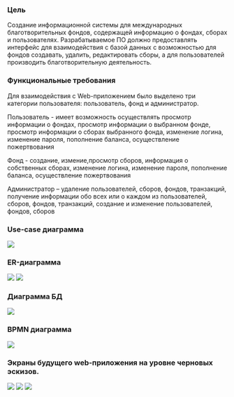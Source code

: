 ### Цель
Создание информационной системы для международных благотворительных фондов, содержащей информацию о фондах, сборах и пользователях. Разрабатываемое ПО должно предоставлять интерфейс для взаимодействия с базой данных с возможностью для фондов создавать, удалить, редактировать сборы, а для пользователей производить благотворительную деятельность.
### Функциональные требования
Для взаимодействия с Web-приложением было выделено три категории пользователя: пользователь, фонд и администратор.

Пользователь -  имеет возможность осуществлять просмотр информации о фондах, просмотр информации о выбранном фонде, просмотр информации о сборах выбранного фонда, изменение логина, изменение пароля, пополнение баланса, осуществление пожертвования

Фонд - создание, измение,просмотр сборов, информация о собственных сборах, изменение логина, изменение пароля, пополнение баланса, осуществление пожертвования

Администратор – удаление пользователей, сборов, фондов, транзакций, получение информации обо всех или о каждом из пользователей, сборов, фондов, транзакций, создание и изменение пользователей, фондов, сборов
### Use-case диаграмма
![](./docs/img/usecase.png)
### ER-диаграмма
![](./docs/img/er.drawio.png)
![](./docs/img/er2.drawio.png)
### Диаграмма БД
![](./docs/img/database.png)
### BPMN диаграмма
![](./docs/bpmn.svg)
### Экраны будущего web-приложения на уровне черновых эскизов.
![](./docs/img/add1.png)
![](./docs/img/add2.png)
![](./docs/img/getAll.png)